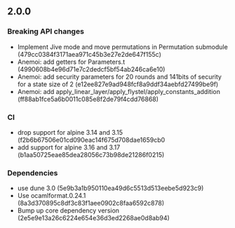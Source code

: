## 2.0.0

### Breaking API changes

- Implement Jive mode and move permutations in Permutation submodule (479cc0384f3171aea971c45b3e27e2de647f155c)
- Anemoi: add getters for Parameters.t (4990608b4e96d71e7c2dedcf5bf54ab246ca6e10)
- Anemoi: add security parameters for 20 rounds and 141bits of security for a state size of 2 (e12ee827e9ad948fcf8a9ddf34aebfd27499be9f)
- Anemoi: add apply_linear_layer/apply_flystel/apply_constants_addition (ff88ab1fce5a6b0011c085e8f2de79f4cdd76868)

### CI

- drop support for alpine 3.14 and 3.15 (f2b6b67506e01cd090eac14f675d708dae1659cb0
- add support for alpine 3.16 and 3.17 (b1aa50725eae85dea28056c73b98de21286f0215)

### Dependencies

- use dune 3.0 (5e9b3a1b950110ea49d6c5513d513eebe5d923c9)
- Use ocamlformat.0.24.1 (8a3d370895c8df3c83f1aee0902c8faa6592c878)
- Bump up core dependency version (2e5e9e13a26c6224e654e36d3ed2268ae0d8ab94)
